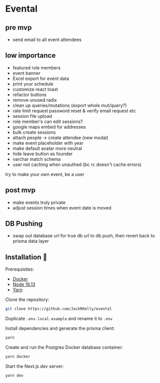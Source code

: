 # Evental

## pre mvp

- send email to all event attendees

## low importance

- featured role members
- event banner
- Excel export for event data
- print your schedule
- customize react toast
- refactor buttons
- remove unused radix
- clean up queries/mutations (export whole mut/query?)
- rate limit request password reset & verify email request etc
- session file upload
- role member's can edit sessions?
- google maps embed for addresses
- bulk create sessions
- attach people -> create attendee (new modal)
- make event placeholder with year
- make default avatar more neutral
- hide leave button as founder
- varchar match schema
- user not caching when unauthed (bc rc doesn't cache errors)

try to make your own event, be a user

## post mvp

- make events truly private
- adjust session times when event date is moved

## DB Pushing

- swap out database url for true db url to db push, then revert back to prisma data layer

## Installation 💾

Prerequisites:

- [Docker](https://www.docker.com/products/docker-desktop/)
- [Node 16.13](https://nodejs.org/ko/blog/release/v16.13.0/)
- [Yarn](https://classic.yarnpkg.com/lang/en/docs/install/#windows-stable)

Clone the repository:

```bash
git clone https://github.com/JackRKelly/evental
```

Duplicate `.env.local.example` and rename it to `.env`

Install dependencies and generate the prisma client:

```bash
yarn
```

Create and run the Postgres Docker database container:

```bash
yarn docker
```

Start the Next.js dev server:

```bash
yarn dev
```
